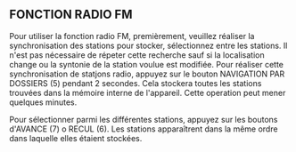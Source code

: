## FONCTION RADIO FM

Pour utiliser la fonction radio FM, premièrement, veuillez réaliser la synchronisation des stations pour stocker, sélectionnez entre les stations. Il n'est pas nécessaire de répeter cette recherche sauf si la localisation change ou la syntonie de la station voulue est modifiée.
Pour réaliser cette synchronisation de statjons radio, appuyez sur le bouton NAVIGATION PAR DOSSIERS (5) pendant 2 secondes. Cela stockera toutes les stations trouvées dans la mémoire interne de l'appareil. Cette operation peut mener quelques minutes.

Pour sélectionner parmi les différentes stations, appuyez sur les boutons d'AVANCE (7) o RECUL (6). Les stations apparaîtrent dans la même ordre dans laquelle elles étaient stockées.
